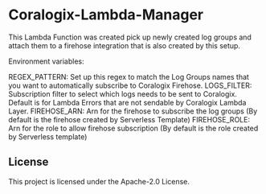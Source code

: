 # Coralogix-Lambda-Manager

This Lambda Function was created pick up newly created log groups and attach them to a firehose integration that is also created by this setup.

Environment variables:

REGEX_PATTERN: Set up this regex to match the Log Groups names that you want to automatically subscribe to Coralogix Firehose.
LOGS_FILTER: Subscription filter to select which logs needs to be sent to Coralogix. Default is for Lambda Errors that are not sendable by Coralogix Lambda Layer.
FIREHOSE_ARN: Arn for the firehose to subscribe the log groups (By default is the firehose created by Serverless Template)
FIREHOSE_ROLE: Arn for the role to allow firehose subscription (By default is the role created by Serverless template)



## License

This project is licensed under the Apache-2.0 License.